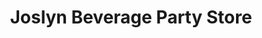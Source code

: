 ---
title: "Joslyn Beverage Party Store"
url: /pontiac/joslyn-beverage-party-store/
shop: convenience
---